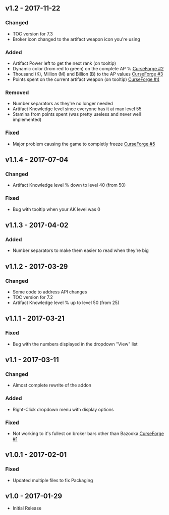 ## v1.2 - 2017-11-22
### Changed
- TOC version for 7.3
- Broker icon changed to the artifact weapon icon you're using
### Added
- Artifact Power left to get the next rank (on tooltip)
- Dynamic color (from red to green) on the complete AP %  [CurseForge #2](https://wow.curseforge.com/projects/m4x-artifactbroker/issues/2)
- Thousand (K), Million (M) and Billion (B) to the AP values [CurseForge #3](https://wow.curseforge.com/projects/m4x-artifactbroker/issues/3)
- Points spent on the current artifact weapon (on tooltip) [CurseForge #4](https://wow.curseforge.com/projects/m4x-artifactbroker/issues/4)
### Removed
- Number separators as they're no longer needed
- Artifact Knowledge level since everyone has it at max level 55
- Stamina from points spent (was pretty useless and never well implemented)
### Fixed
- Major problem causing the game to completly freeze [CurseForge #5](https://wow.curseforge.com/projects/m4x-artifactbroker/issues/5)

## v1.1.4 - 2017-07-04
### Changed
- Artifact Knowledge level % down to level 40 (from 50)
### Fixed
- Bug with tooltip when your AK level was 0

## v1.1.3 - 2017-04-02
### Added
- Number separators to make them easier to read when they're big

## v1.1.2 - 2017-03-29
### Changed
- Some code to address API changes
- TOC version for 7.2
- Artifact Knowledge level % up to level 50 (from 25)

## v1.1.1 - 2017-03-21
### Fixed
- Bug with the numbers displayed in the dropdown "View" list

## v1.1 - 2017-03-11
### Changed
- Almost complete rewrite of the addon
### Added
- Right-Click dropdown menu with display options
### Fixed
- Not working to it's fullest on broker bars other than Bazooka [CurseForge #1](https://wow.curseforge.com/projects/m4x-artifactbroker/issues/1)

## v1.0.1 - 2017-02-01
### Fixed
- Updated multiple files to fix Packaging

## v1.0 - 2017-01-29
- Initial Release